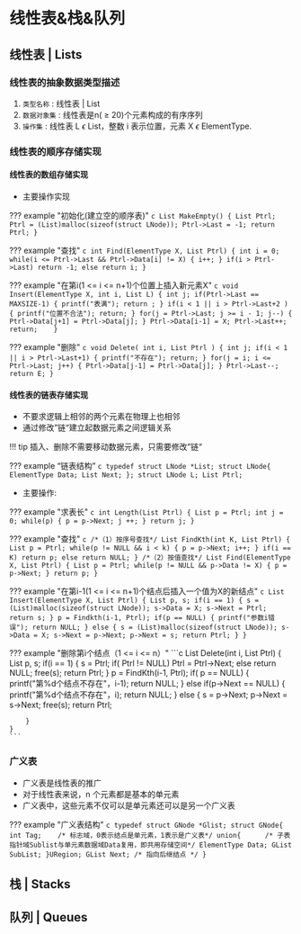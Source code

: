 # 线性表&栈&队列

## 线性表 | Lists

### 线性表的抽象数据类型描述

1.  `类型名称` : 线性表 | List
2.  `数据对象集` :  线性表是n( $\ge$ 20)个元素构成的有序序列
3.  `操作集` : 线性表 L $\epsilon$ List，整数 i 表示位置，元素 X $\epsilon$ ElementType.

### 线性表的顺序存储实现

#### 线性表的数组存储实现

* 主要操作实现

??? example "初始化(建立空的顺序表)"
    ```c
    List MakeEmpty()
    {
        List Ptrl;
        Ptrl = (List)malloc(sizeof(struct LNode));
        Ptrl->Last = -1;
        return Ptrl;
    }
    ```

??? example "查找"
    ```c
    int Find(ElementType X, List Ptrl)
    {
        int i = 0;
        while(i <= Ptrl->Last && Ptrl->Data[i] != X)
        {
            i++;
        }
        if(i > Ptrl->Last)
            return -1;
        else
            return i;
    }
    ```

??? example "在第i(1 <= i <= n+1)个位置上插入新元素X"
    ```c
    void Insert(ElementType X, int i, List L)
    {
        int j;
        if(Ptrl->Last == MAXSIZE-1)
        {
            printf("表满");
            return ;
        }
        if(i < 1 || i > Ptrl->Last+2 )
        {
            printf("位置不合法");
            return;
        }
        for(j = Ptrl->Last; j >= i - 1; j--)
        {
            Ptrl->Data[j+1] = Ptrl->Data[j];
        }
        Ptrl->Data[i-1] = X;
        Ptrl->Last++;
        return;   
    }
    ```

??? example "删除"
    ```c
    void Delete( int i, List Ptrl )
    {
        int j;
        if(i < 1 || i > Ptrl->Last+1)
        {
            printf("不存在");
            return;
        }
        for(j = i; i <= Ptrl->Last; j++)
        {
            Ptrl->Data[j-1] = Ptrl->Data[j];
        }
        Ptrl->Last--;
        return E;
    }
    ```

#### 线性表的链表存储实现

* 不要求逻辑上相邻的两个元素在物理上也相邻
* 通过修改”链“建立起数据元素之间逻辑关系

!!! tip
	插入、删除不需要移动数据元素，只需要修改”链“

??? example “链表结构”
    ```c
    typedef struct LNode *List;
    struct LNode{
        ElementType Data;
        List Next;
    };
    struct LNode L;
    List Ptrl;
    ```

* 主要操作:

??? example "求表长"
    ```c
    int Length(List Ptrl)
    {
        List p = Ptrl;
        int j = 0;
        while(p)
        {
            p = p->Next;
            j ++;
        }
        return j;
    }
    ```

??? example "查找"
    ```c
    /*（1）按序号查找*/
    List FindKth(int K, List Ptrl)
    {
    List p = Ptrl;
        while(p != NULL && i < k)
        {
            p = p->Next;
            i++;
        }
        if(i == K)
            return p;
        else
            return NULL;
    }
    /*（2）按值查找*/
    List Find(ElementType X, List Ptrl)
    {
        List p = Ptrl;
        while(p != NULL && p->Data != X)
        {
            p = p->Next;
        }
        return p;
    }
    ```

??? example "在第i-1(1 <= i <= n+1)个结点后插入一个值为X的新结点"
    ```c
    List Insert(ElementType X, List Ptrl)
    {
        List p, s;
        if(i == 1)
        {
            s = (List)malloc(sizeof(struct LNode));
            s->Data = X;
            s->Next = Ptrl;
            return s;
        }
        p = Findkth(i-1, Ptrl);
        if(p == NULL)
        {
            printf("参数i错误");
            return NULL;
        }
        else
        {
            s = (List)malloc(sizeof(struct LNode));
            s->Data = X;
            s->Next = p->Next;
            p->Next = s;
            return Ptrl;
        }
    }
    ```

??? example "删除第i个结点（1 <= i <= n）"
    ```c
    List Delete(int i, List Ptrl)
    {
        List p, s;
        if(i == 1)
        {
            s = Ptrl;
            if( Ptrl != NULL)
                Ptrl = Ptrl->Next;
            else
                return NULL;
            free(s);
            return Ptrl;
        }
        p = FindKth(i-1, Ptrl);
        if( p == NULL)
        {
            printf("第%d个结点不存在"，i-1);
            return NULL;
        }
        else if(p->Next == NULL)
        {
            printf("第%d个结点不存在"，i);
            return NULL;
        }
        else
        {
            s = p->Next;
            p->Next = s->Next;
            free(s);
            return Ptrl;
            
        }
    }
    ```

### 广义表

* 广义表是线性表的推广
* 对于线性表来说，n 个元素都是基本的单元素
* 广义表中，这些元素不仅可以是单元素还可以是另一个广义表

??? example "广义表结构"
    ```c
    typedef struct GNode *Glist;
    struct GNode{
        int Tag;    /* 标志域，0表示结点是单元素，1表示是广义表*/
        union{      /* 子表指针域Sublist与单元素数据域Data复用，即共用存储空间*/
            ElementType Data;
            GList SubList;
        }URegion;
        GList Next; /* 指向后继结点 */
    }
    ```

## 栈 | Stacks



## 队列 | Queues

